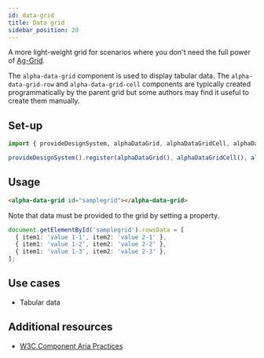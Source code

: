 ```yaml
---
id: data-grid
title: Data grid
sidebar_position: 20
---
```


A more light-weight grid for scenarios where you don't need the full power of [Ag-Grid](/creating-applications/defining-your-application/user-interface/web-ui-reference/components/grids/ag-grid/ag-grid-intro).

The `alpha-data-grid` component is used to display tabular data. The `alpha-data-grid-row` and `alpha-data-grid-cell` components are typically created programmatically by the parent grid but some authors may find it useful to create them manually.

## Set-up

```ts
import { provideDesignSystem, alphaDataGrid, alphaDataGridCell, alphaDataGridRow } from '@genesislcap/alpha-design-system';

provideDesignSystem().register(alphaDataGrid(), alphaDataGridCell(), alphaDataGridRow());
```

## Usage

```html
<alpha-data-grid id="samplegrid"></alpha-data-grid>
```

Note that data must be provided to the grid by setting a property.

```ts
document.getElementById('samplegrid').rowsData = [
  { item1: 'value 1-1', item2: 'value 2-1' },
  { item1: 'value 1-2', item2: 'value 2-2' },
  { item1: 'value 1-3', item2: 'value 2-3' },
];
```

## Use cases

* Tabular data

## Additional resources

- [W3C Component Aria Practices](https://w3c.github.io/aria-practices/#grid)